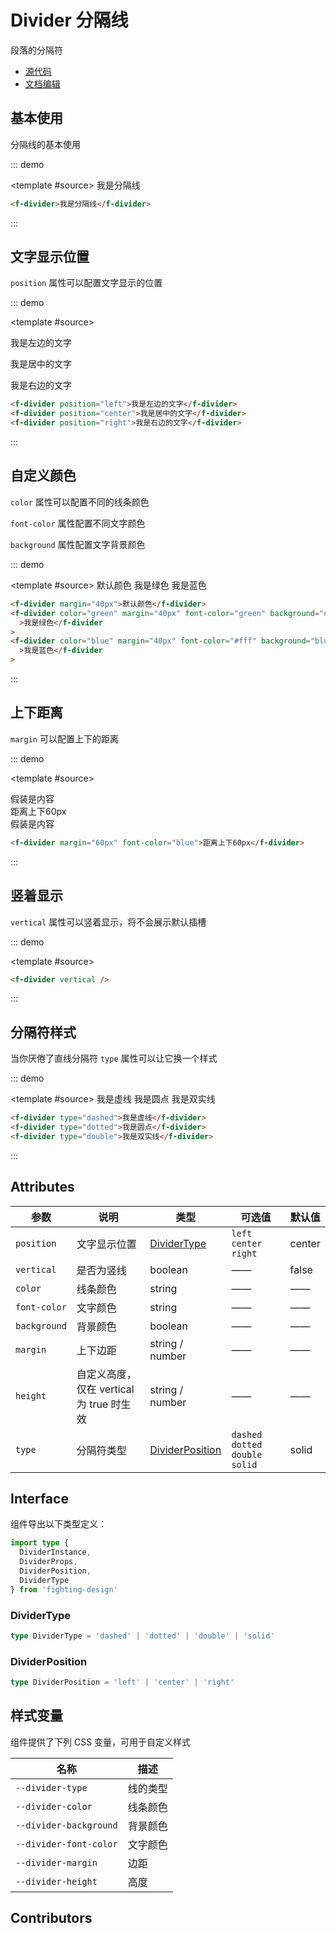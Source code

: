# Divider 分隔线

段落的分隔符

- [源代码](https://github.com/FightingDesign/fighting-design/tree/master/packages/fighting-design/divider)
- [文档编辑](https://github.com/FightingDesign/fighting-design/blob/master/docs/docs/components/divider.md)

## 基本使用

分隔线的基本使用

::: demo

<template #source>
<f-divider margin="20px">我是分隔线</f-divider>
</template>

```html
<f-divider>我是分隔线</f-divider>
```

:::

## 文字显示位置

`position` 属性可以配置文字显示的位置

::: demo

<template #source>

<p/>
<f-divider position='left'>我是左边的文字</f-divider>
<p/>
<f-divider position='center'>我是居中的文字</f-divider>
<p/>
<f-divider position='right'>我是右边的文字</f-divider>
<p/>
</template>

```html
<f-divider position="left">我是左边的文字</f-divider>
<f-divider position="center">我是居中的文字</f-divider>
<f-divider position="right">我是右边的文字</f-divider>
```

:::

## 自定义颜色

`color` 属性可以配置不同的线条颜色

`font-color` 属性配置不同文字颜色

`background` 属性配置文字背景颜色

::: demo

<template #source>
<f-divider margin="40px">默认颜色</f-divider>
<f-divider color="green" margin="40px" font-color="green" background="#eee">我是绿色</f-divider>
<f-divider color="blue" margin="40px" font-color="#fff" background="blue">我是蓝色</f-divider>

</template>

```html
<f-divider margin="40px">默认颜色</f-divider>
<f-divider color="green" margin="40px" font-color="green" background="#eee"
  >我是绿色</f-divider
>
<f-divider color="blue" margin="40px" font-color="#fff" background="blue"
  >我是蓝色</f-divider
>
```

:::

## 上下距离

`margin` 可以配置上下的距离

::: demo

<template #source>

<div>假装是内容</div>
<f-divider margin="60px" font-color="blue">距离上下60px</f-divider>
<div>假装是内容</div>
</template>

```html
<f-divider margin="60px" font-color="blue">距离上下60px</f-divider>
```

:::

## 竖着显示

`vertical` 属性可以竖着显示，将不会展示默认插槽

::: demo

<template #source>
<f-divider vertical />
</template>

```html
<f-divider vertical />
```

:::

## 分隔符样式

当你厌倦了直线分隔符 `type` 属性可以让它换一个样式

::: demo

<template #source>
<f-divider type="dashed">我是虚线</f-divider>
<f-divider type="dotted">我是圆点</f-divider>
<f-divider type="double">我是双实线</f-divider>
</template>

```html
<f-divider type="dashed">我是虚线</f-divider>
<f-divider type="dotted">我是圆点</f-divider>
<f-divider type="double">我是双实线</f-divider>
```

:::

## Attributes

| 参数         | 说明                                     | 类型                                           | 可选值                             | 默认值 |
| ------------ | ---------------------------------------- | ---------------------------------------------- | ---------------------------------- | ------ |
| `position`   | 文字显示位置                             | <a href="#dividertype">DividerType</a>         | `left` `center` `right`            | center |
| `vertical`   | 是否为竖线                               | boolean                                        | ——                                 | false  |
| `color`      | 线条颜色                                 | string                                         | ——                                 | ——     |
| `font-color` | 文字颜色                                 | string                                         | ——                                 | ——     |
| `background` | 背景颜色                                 | boolean                                        | ——                                 | ——     |
| `margin`     | 上下边距                                 | string / number                                | ——                                 | ——     |
| `height`     | 自定义高度，仅在 vertical 为 true 时生效 | string / number                                | ——                                 | ——     |
| `type`       | 分隔符类型                               | <a href="#dividerposition">DividerPosition</a> | `dashed` `dotted` `double` `solid` | solid  |

## Interface

组件导出以下类型定义：

```ts
import type {
  DividerInstance,
  DividerProps,
  DividerPosition,
  DividerType
} from 'fighting-design'
```

### DividerType

```ts
type DividerType = 'dashed' | 'dotted' | 'double' | 'solid'
```

### DividerPosition

```ts
type DividerPosition = 'left' | 'center' | 'right'
```

## 样式变量

组件提供了下列 CSS 变量，可用于自定义样式

| 名称                   | 描述     |
| ---------------------- | -------- |
| `--divider-type`       | 线的类型 |
| `--divider-color`      | 线条颜色 |
| `--divider-background` | 背景颜色 |
| `--divider-font-color` | 文字颜色 |
| `--divider-margin`     | 边距     |
| `--divider-height`     | 高度     |

## Contributors

<a href="https://github.com/Tyh2001" target="_blank">
  <f-avatar round src="https://avatars.githubusercontent.com/u/73180970?v=4" />
</a>

<a href="https://github.com/JayMeDotDot" target="_blank">
  <f-avatar round src="https://avatars.githubusercontent.com/u/43527124?v=4" />
</a>
